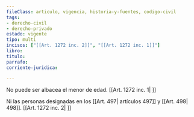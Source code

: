 ```yaml
---
fileClass: articulo, vigencia, historia-y-fuentes, codigo-civil
tags:
- derecho-civil
- derecho-privado
estado: vigente
tipo: multi
incisos: ["[[Art. 1272 inc. 2]]", "[[Art. 1272 inc. 1]]"]
libro:
titulo:
parrafo:
corriente-juridica:

---
```

No puede ser albacea el menor de edad. [[Art. 1272 inc. 1| ]]

Ni las personas designadas en los [[Art. 497| artículos 497]] y [[Art. 498| 498]]. [[Art. 1272 inc. 2| ]]